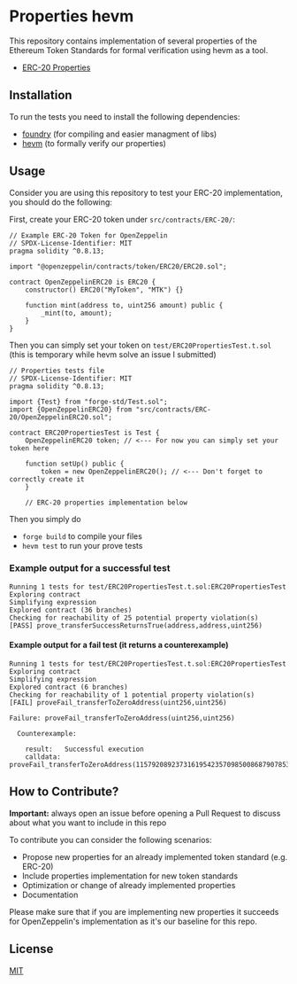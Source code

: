 # Properties hevm

This repository contains implementation of several properties of the Ethereum Token Standards for formal verification using hevm as a tool.

- [ERC-20 Properties](https://github.com/0xRalts/properties-hevm/blob/main/PROPERTIES.md#erc-20-token-standard-properties)

## Installation

To run the tests you need to install the following dependencies:

- [foundry](https://github.com/foundry-rs/foundry#installation) (for compiling and easier managment of libs)
- [hevm](https://github.com/ethereum/hevm?tab=readme-ov-file#installation) (to formally verify our properties)

## Usage

Consider you are using this repository to test your ERC-20 implementation, you should do the following:

First, create your ERC-20 token under `src/contracts/ERC-20/`:

```Solidity
// Example ERC-20 Token for OpenZeppelin
// SPDX-License-Identifier: MIT 
pragma solidity ^0.8.13;

import "@openzeppelin/contracts/token/ERC20/ERC20.sol";

contract OpenZeppelinERC20 is ERC20 {
    constructor() ERC20("MyToken", "MTK") {}

    function mint(address to, uint256 amount) public {
        _mint(to, amount);
    }
}
```

Then you can simply set your token on `test/ERC20PropertiesTest.t.sol` (this is temporary while hevm solve an issue I submitted)

```Solidity
// Properties tests file
// SPDX-License-Identifier: MIT 
pragma solidity ^0.8.13;

import {Test} from "forge-std/Test.sol";
import {OpenZeppelinERC20} from "src/contracts/ERC-20/OpenZeppelinERC20.sol";

contract ERC20PropertiesTest is Test {
    OpenZeppelinERC20 token; // <--- For now you can simply set your token here

    function setUp() public {
        token = new OpenZeppelinERC20(); // <--- Don't forget to correctly create it
    }

    // ERC-20 properties implementation below
```

Then you simply do

- `forge build` to compile your files
- `hevm test` to run your prove tests

### Example output for a successful test

```
Running 1 tests for test/ERC20PropertiesTest.t.sol:ERC20PropertiesTest
Exploring contract
Simplifying expression
Explored contract (36 branches)
Checking for reachability of 25 potential property violation(s)
[PASS] prove_transferSuccessReturnsTrue(address,address,uint256)
```

#### Example output for a fail test (it returns a counterexample)

```
Running 1 tests for test/ERC20PropertiesTest.t.sol:ERC20PropertiesTest
Exploring contract
Simplifying expression
Explored contract (6 branches)
Checking for reachability of 1 potential property violation(s)
[FAIL] proveFail_transferToZeroAddress(uint256,uint256)

Failure: proveFail_transferToZeroAddress(uint256,uint256)

  Counterexample:
  
    result:   Successful execution
    calldata: proveFail_transferToZeroAddress(115792089237316195423570985008687907853269984665640564037096400766478308081662,1048576)
```

## How to Contribute?

**Important:** always open an issue before opening a Pull Request to discuss about what you want to include in this repo

To contribute you can consider the following scenarios:

- Propose new properties for an already implemented token standard (e.g. ERC-20)
- Include properties implementation for new  token standards
- Optimization or change of already implemented properties
- Documentation

Please make sure that if you are implementing new properties it succeeds for OpenZeppelin's implementation as it's our baseline for this repo.

## License

[MIT](https://github.com/0xRalts/properties-hevm/blob/main/LICENSE)

